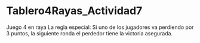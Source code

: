 # Tablero4Rayas_Actividad7
Juego 4 en raya
La regla especial: Si uno de los jugadores va perdiendo por 3 puntos, la siguiente ronda el perdedor tiene la victoria asegurada.
